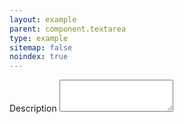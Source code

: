 ```yaml
---
layout: example
parent: component.textarea
type: example
sitemap: false
noindex: true
---
```


<div>
<label class="ds_label" for="description">Description</label>
<textarea class="ds_input" rows="3" id="description"></textarea>
</div>
